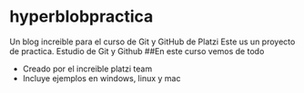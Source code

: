 # hyperblobpractica
Un blog increible para el curso de Git y GitHub de Platzi
Este us un proyecto de practica. 
Estudio de Git y Github
##En este curso vemos de todo
* Creado por el increible platzi team
* Incluye ejemplos en windows, linux y mac
